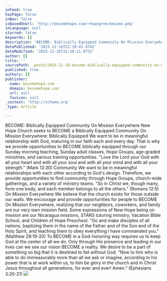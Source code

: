 ```yaml
---
inFeed: true
hasPage: false
inNav: false
isBasedOnUrl: 'http://becomehope.com/~hopegree/become.php'
inLanguage: null
starred: false
keywords: []
description: 'BECOME: Biblically Equipped Community On Mission Everywhere New Hope Church seeks to BECOME a Biblically Equipped Community On Mission Everywhere:  Biblically E'
datePublished: '2015-12-16T22:10:41.974Z'
dateModified: '2015-12-16T22:10:11.075Z'
author: []
title: ''
sourcePath: _posts/2015-12-16-become-biblically-equipped-community-on-mission-everywhere.md
published: true
authors: []
publisher:
  name: becomehope.com
  domain: becomehope.com
  url: null
  favicon: null
_context: 'http://schema.org'
_type: Article

---
```

BECOME: Biblically Equipped Community On Mission Everywhere New Hope Church seeks to BECOME a Biblically Equipped Community On Mission Everywhere: Biblically Equipped We want to be in meaningful relationship with God, maturing in our faith each and every day. That is why we provide opportunities to BECOME biblically equipped through our Sunday morning teaching, Sunday adult classes, Hope Groups, age-graded ministries, and various training opportunities. "Love the Lord your God with all your heart and with all your soul and with all your mind and with all your strength." (Mark 12:30) Community We want to be in meaningful relationships with each other according to God's design. Therefore, we provide opportunities to find community through Hope Groups, church-wide gatherings, and a variety of ministry teams. "So in Christ we, though many, form one body, and each member belongs to all the others." (Romans 12:5) On Mission Everywhere We believe that the church exists for those outside our walls. We encourage and provide opportunities for people to BECOME On Mission Everywhere, realizing that our neighbors, coworkers, and family are our very own mission field.  Some expressions of New Hope being on mission are our Nicaragua missions, STARS tutoring ministry, Vacation Bible School, and Children of Hope Preschool. "Go and make disciples of all nations, baptizing them in the name of the Father and of the Son and of the Holy Spirit, and teaching them to obey everything I have commanded you." (Matthew 28:19-20) To BECOME in a God-honoring way requires us to keep God at the center of all we do. Only through His presence and leading in our lives can we see our vision BECOME a reality. We desire to be a part of something so big that it is destined to fail without God. "Now to him who is able to do immeasurably more than all we ask or imagine, according to his power that is at work within us, to him be glory in the church and in Christ Jesus throughout all generations, for ever and ever! Amen." (Ephesians 3:20-21)
![](https://the-grid-user-content.s3-us-west-2.amazonaws.com/95b361a2-49c6-465e-b6ca-92b8b2c77495.jpg)